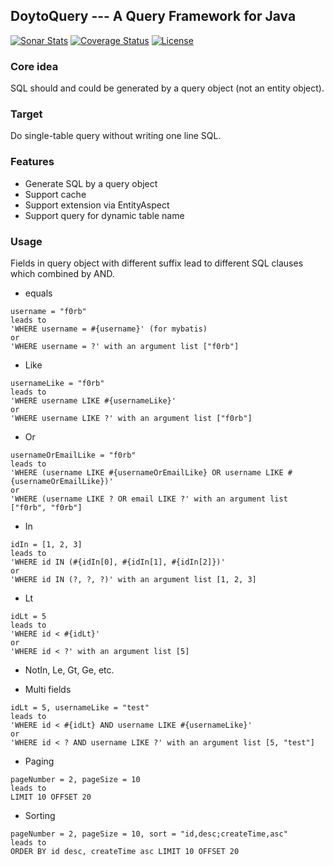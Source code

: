DoytoQuery --- A Query Framework for Java
---
[![Sonar Stats](https://sonarcloud.io/api/project_badges/measure?project=win.doyto.query%3Adoyto-query-parent&metric=alert_status)](https://sonarcloud.io/dashboard?id=win.doyto.query%3Adoyto-query-parent)
[![Coverage Status](https://sonarcloud.io/api/project_badges/measure?project=win.doyto.query%3Adoyto-query-parent&metric=coverage)](https://sonarcloud.io/component_measures?id=win.doyto.query%3Adoyto-query-parent&metric=coverage)
[![License](http://img.shields.io/:license-apache-brightgreen.svg)](http://www.apache.org/licenses/LICENSE-2.0.html)

### Core idea
SQL should and could be generated by a query object (not an entity object).

### Target
Do single-table query without writing one line SQL.

### Features
- Generate SQL by a query object
- Support cache
- Support extension via EntityAspect
- Support query for dynamic table name

### Usage
Fields in query object with different suffix lead to different SQL clauses which combined by AND.

- equals
```
username = "f0rb"
leads to 
'WHERE username = #{username}' (for mybatis)
or
'WHERE username = ?' with an argument list ["f0rb"]
```

- Like
```
usernameLike = "f0rb"
leads to 
'WHERE username LIKE #{usernameLike}'
or
'WHERE username LIKE ?' with an argument list ["f0rb"]
```

- Or
```
usernameOrEmailLike = "f0rb"
leads to 
'WHERE (username LIKE #{usernameOrEmailLike} OR username LIKE #{usernameOrEmailLike})'
or
'WHERE (username LIKE ? OR email LIKE ?' with an argument list ["f0rb", "f0rb"]
```

- In
```
idIn = [1, 2, 3]
leads to 
'WHERE id IN (#{idIn[0], #{idIn[1], #{idIn[2]})'
or
'WHERE id IN (?, ?, ?)' with an argument list [1, 2, 3]
```

- Lt
```
idLt = 5
leads to 
'WHERE id < #{idLt}'
or
'WHERE id < ?' with an argument list [5]
```

- NotIn, Le, Gt, Ge, etc.

- Multi fields
```
idLt = 5, usernameLike = "test"
leads to 
'WHERE id < #{idLt} AND username LIKE #{usernameLike}'
or
'WHERE id < ? AND username LIKE ?' with an argument list [5, "test"]
```

- Paging
```
pageNumber = 2, pageSize = 10
leads to
LIMIT 10 OFFSET 20
```

- Sorting
```
pageNumber = 2, pageSize = 10, sort = "id,desc;createTime,asc"
leads to
ORDER BY id desc, createTime asc LIMIT 10 OFFSET 20
```